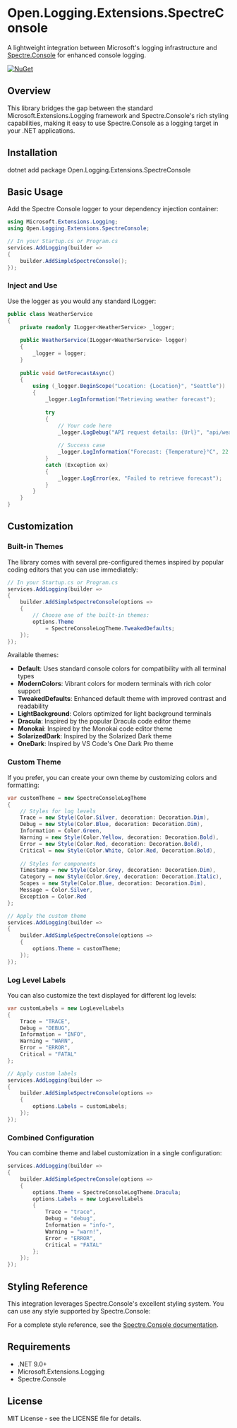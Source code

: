 # Open.Logging.Extensions.SpectreConsole

A lightweight integration between Microsoft's logging infrastructure and [Spectre.Console](https://spectreconsole.net/) for enhanced console logging.

[![NuGet](https://img.shields.io/nuget/v/Open.Logging.Extensions.SpectreConsole.svg?label=NuGet)](https://www.nuget.org/packages/Open.Logging.Extensions.SpectreConsole/)

## Overview

This library bridges the gap between the standard Microsoft.Extensions.Logging framework and Spectre.Console's rich styling capabilities, making it easy to use Spectre.Console as a logging target in your .NET applications.

## Installation
dotnet add package Open.Logging.Extensions.SpectreConsole
## Basic Usage

Add the Spectre Console logger to your dependency injection container:

```cs
using Microsoft.Extensions.Logging;
using Open.Logging.Extensions.SpectreConsole;

// In your Startup.cs or Program.cs
services.AddLogging(builder =>
{
    builder.AddSimpleSpectreConsole();
});
```

### Inject and Use

Use the logger as you would any standard ILogger:

```cs
public class WeatherService
{
    private readonly ILogger<WeatherService> _logger;
    
    public WeatherService(ILogger<WeatherService> logger)
    {
        _logger = logger;
    }
    
    public void GetForecastAsync()
    {
        using (_logger.BeginScope("Location: {Location}", "Seattle"))
        {
            _logger.LogInformation("Retrieving weather forecast");
            
            try
            {
                // Your code here
                _logger.LogDebug("API request details: {Url}", "api/weather?city=Seattle");
                
                // Success case
                _logger.LogInformation("Forecast: {Temperature}°C", 22.5);
            }
            catch (Exception ex)
            {
                _logger.LogError(ex, "Failed to retrieve forecast");
            }
        }
    }
}
```

## Customization

### Built-in Themes

The library comes with several pre-configured themes inspired by popular coding editors that you can use immediately:

```cs
// In your Startup.cs or Program.cs
services.AddLogging(builder =>
{
    builder.AddSimpleSpectreConsole(options =>
    {
        // Choose one of the built-in themes:
        options.Theme
            = SpectreConsoleLogTheme.TweakedDefaults;
    });
});
```

Available themes:

- **Default**: Uses standard console colors for compatibility with all terminal types
- **ModernColors**: Vibrant colors for modern terminals with rich color support
- **TweakedDefaults**: Enhanced default theme with improved contrast and readability
- **LightBackground**: Colors optimized for light background terminals
- **Dracula**: Inspired by the popular Dracula code editor theme
- **Monokai**: Inspired by the Monokai code editor theme
- **SolarizedDark**: Inspired by the Solarized Dark theme
- **OneDark**: Inspired by VS Code's One Dark Pro theme

### Custom Theme

If you prefer, you can create your own theme by customizing colors and formatting:
```cs
var customTheme = new SpectreConsoleLogTheme
{
    // Styles for log levels
    Trace = new Style(Color.Silver, decoration: Decoration.Dim),
    Debug = new Style(Color.Blue, decoration: Decoration.Dim),
    Information = Color.Green,
    Warning = new Style(Color.Yellow, decoration: Decoration.Bold),
    Error = new Style(Color.Red, decoration: Decoration.Bold),
    Critical = new Style(Color.White, Color.Red, Decoration.Bold),
    
    // Styles for components
    Timestamp = new Style(Color.Grey, decoration: Decoration.Dim),
    Category = new Style(Color.Grey, decoration: Decoration.Italic),
    Scopes = new Style(Color.Blue, decoration: Decoration.Dim),
    Message = Color.Silver,
    Exception = Color.Red
};

// Apply the custom theme
services.AddLogging(builder =>
{
    builder.AddSimpleSpectreConsole(options =>
    {
        options.Theme = customTheme;
    });
});
```

### Log Level Labels

You can also customize the text displayed for different log levels:
```cs
var customLabels = new LogLevelLabels
{
    Trace = "TRACE",
    Debug = "DEBUG",
    Information = "INFO",
    Warning = "WARN",
    Error = "ERROR",
    Critical = "FATAL"
};

// Apply custom labels
services.AddLogging(builder =>
{
    builder.AddSimpleSpectreConsole(options =>
    {
        options.Labels = customLabels;
    });
});

```

### Combined Configuration

You can combine theme and label customization in a single configuration:
```cs
services.AddLogging(builder =>
{
    builder.AddSimpleSpectreConsole(options =>
    {
        options.Theme = SpectreConsoleLogTheme.Dracula;
        options.Labels = new LogLevelLabels
        {
            Trace = "trace",
            Debug = "debug",
            Information = "info-",
            Warning = "warn!",
            Error = "ERROR",
            Critical = "FATAL"
        };
    });
});
```

## Styling Reference

This integration leverages Spectre.Console's excellent styling system. You can use any style supported by Spectre.Console:

For a complete style reference, see the [Spectre.Console documentation](https://spectreconsole.net/markup).

## Requirements

- .NET 9.0+
- Microsoft.Extensions.Logging
- Spectre.Console

## License

MIT License - see the LICENSE file for details.
